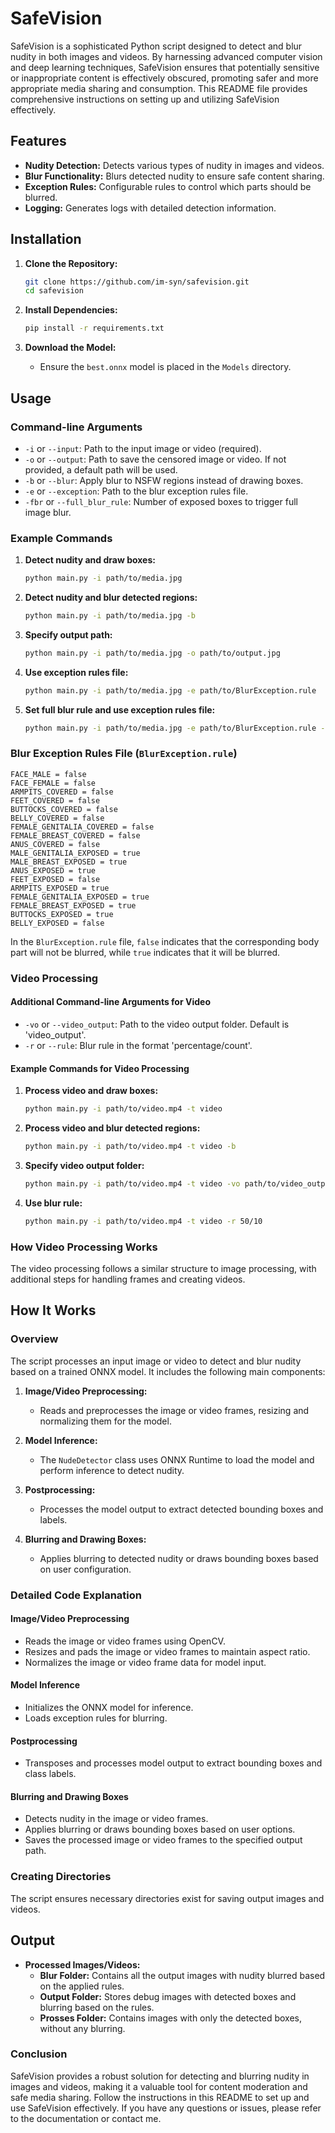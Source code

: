 
# SafeVision

SafeVision is a sophisticated Python script designed to detect and blur nudity in both images and videos. By harnessing advanced computer vision and deep learning techniques, SafeVision ensures that potentially sensitive or inappropriate content is effectively obscured, promoting safer and more appropriate media sharing and consumption. This README file provides comprehensive instructions on setting up and utilizing SafeVision effectively.

## Features
- **Nudity Detection:** Detects various types of nudity in images and videos.
- **Blur Functionality:** Blurs detected nudity to ensure safe content sharing.
- **Exception Rules:** Configurable rules to control which parts should be blurred.
- **Logging:** Generates logs with detailed detection information.

## Installation

1. **Clone the Repository:**
   ```bash
   git clone https://github.com/im-syn/safevision.git
   cd safevision
   ```

2. **Install Dependencies:**
   ```bash
   pip install -r requirements.txt
   ```

3. **Download the Model:**
   - Ensure the `best.onnx` model is placed in the `Models` directory.

## Usage

### Command-line Arguments
- `-i` or `--input`: Path to the input image or video (required).
- `-o` or `--output`: Path to save the censored image or video. If not provided, a default path will be used.
- `-b` or `--blur`: Apply blur to NSFW regions instead of drawing boxes.
- `-e` or `--exception`: Path to the blur exception rules file.
- `-fbr` or `--full_blur_rule`: Number of exposed boxes to trigger full image blur.

### Example Commands
1. **Detect nudity and draw boxes:**
   ```bash
   python main.py -i path/to/media.jpg
   ```

2. **Detect nudity and blur detected regions:**
   ```bash
   python main.py -i path/to/media.jpg -b
   ```

3. **Specify output path:**
   ```bash
   python main.py -i path/to/media.jpg -o path/to/output.jpg
   ```

4. **Use exception rules file:**
   ```bash
   python main.py -i path/to/media.jpg -e path/to/BlurException.rule
   ```

5. **Set full blur rule and use exception rules file:**
   ```bash
   python main.py -i path/to/media.jpg -e path/to/BlurException.rule -fbr 25
   ```

### Blur Exception Rules File (`BlurException.rule`)
```plaintext
FACE_MALE = false
FACE_FEMALE = false
ARMPITS_COVERED = false
FEET_COVERED = false
BUTTOCKS_COVERED = false
BELLY_COVERED = false
FEMALE_GENITALIA_COVERED = false
FEMALE_BREAST_COVERED = false
ANUS_COVERED = false
MALE_GENITALIA_EXPOSED = true
MALE_BREAST_EXPOSED = true
ANUS_EXPOSED = true
FEET_EXPOSED = false
ARMPITS_EXPOSED = true
FEMALE_GENITALIA_EXPOSED = true
FEMALE_BREAST_EXPOSED = true
BUTTOCKS_EXPOSED = true
BELLY_EXPOSED = false
```

In the `BlurException.rule` file, `false` indicates that the corresponding body part will not be blurred, while `true` indicates that it will be blurred.

### Video Processing

#### Additional Command-line Arguments for Video
- `-vo` or `--video_output`: Path to the video output folder. Default is 'video_output'.
- `-r` or `--rule`: Blur rule in the format 'percentage/count'.

#### Example Commands for Video Processing
1. **Process video and draw boxes:**
   ```bash
   python main.py -i path/to/video.mp4 -t video
   ```

2. **Process video and blur detected regions:**
   ```bash
   python main.py -i path/to/video.mp4 -t video -b
   ```

3. **Specify video output folder:**
   ```bash
   python main.py -i path/to/video.mp4 -t video -vo path/to/video_output
   ```

4. **Use blur rule:**
   ```bash
   python main.py -i path/to/video.mp4 -t video -r 50/10
   ```

### How Video Processing Works
The video processing follows a similar structure to image processing, with additional steps for handling frames and creating videos.

## How It Works

### Overview
The script processes an input image or video to detect and blur nudity based on a trained ONNX model. It includes the following main components:

1. **Image/Video Preprocessing:**
   - Reads and preprocesses the image or video frames, resizing and normalizing them for the model.

2. **Model Inference:**
   - The `NudeDetector` class uses ONNX Runtime to load the model and perform inference to detect nudity.

3. **Postprocessing:**
   - Processes the model output to extract detected bounding boxes and labels.

4. **Blurring and Drawing Boxes:**
   - Applies blurring to detected nudity or draws bounding boxes based on user configuration.

### Detailed Code Explanation

#### Image/Video Preprocessing
- Reads the image or video frames using OpenCV.
- Resizes and pads the image or video frames to maintain aspect ratio.
- Normalizes the image or video frame data for model input.

#### Model Inference
- Initializes the ONNX model for inference.
- Loads exception rules for blurring.

#### Postprocessing
- Transposes and processes model output to extract bounding boxes and class labels.

#### Blurring and Drawing Boxes
- Detects nudity in the image or video frames.
- Applies blurring or draws bounding boxes based on user options.
- Saves the processed image or video frames to the specified output path.

### Creating Directories
The script ensures necessary directories exist for saving output images and videos.

## Output
- **Processed Images/Videos:**
  - **Blur Folder:** Contains all the output images with nudity blurred based on the applied rules.
  - **Output Folder:** Stores debug images with detected boxes and blurring based on the rules. 
  - **Prosses Folder:** Contains images with only the detected boxes, without any blurring. 

### Conclusion
SafeVision provides a robust solution for detecting and blurring nudity in images and videos, making it a valuable tool for content moderation and safe media sharing. Follow the instructions in this README to set up and use SafeVision effectively. If you have any questions or issues, please refer to the documentation or contact me.
